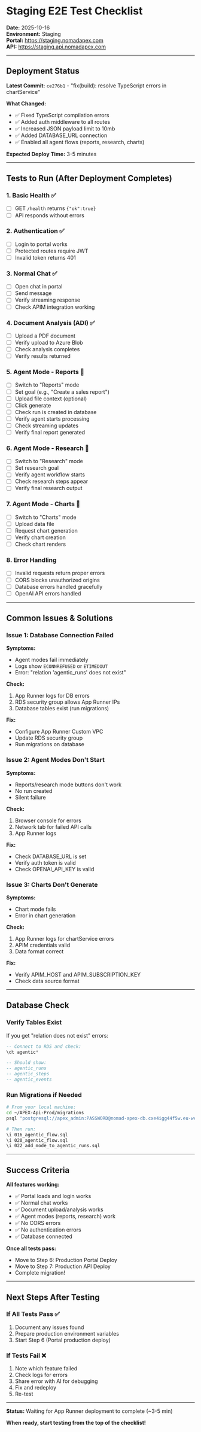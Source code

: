 # Staging E2E Test Checklist

**Date:** 2025-10-16  
**Environment:** Staging  
**Portal:** https://staging.nomadapex.com  
**API:** https://staging.api.nomadapex.com

---

## Deployment Status

**Latest Commit:** `ce276b1` - "fix(build): resolve TypeScript errors in chartService"

**What Changed:**
- ✅ Fixed TypeScript compilation errors
- ✅ Added auth middleware to all routes
- ✅ Increased JSON payload limit to 10mb
- ✅ Added DATABASE_URL connection
- ✅ Enabled all agent flows (reports, research, charts)

**Expected Deploy Time:** 3-5 minutes

---

## Tests to Run (After Deployment Completes)

### 1. Basic Health ✅
- [ ] GET `/health` returns `{"ok":true}`
- [ ] API responds without errors

### 2. Authentication ✅
- [ ] Login to portal works
- [ ] Protected routes require JWT
- [ ] Invalid token returns 401

### 3. Normal Chat ✅
- [ ] Open chat in portal
- [ ] Send message
- [ ] Verify streaming response
- [ ] Check APIM integration working

### 4. Document Analysis (ADI) ✅
- [ ] Upload a PDF document
- [ ] Verify upload to Azure Blob
- [ ] Check analysis completes
- [ ] Verify results returned

### 5. Agent Mode - Reports 🔄
- [ ] Switch to "Reports" mode
- [ ] Set goal (e.g., "Create a sales report")
- [ ] Upload file context (optional)
- [ ] Click generate
- [ ] Check run is created in database
- [ ] Verify agent starts processing
- [ ] Check streaming updates
- [ ] Verify final report generated

### 6. Agent Mode - Research 🔄
- [ ] Switch to "Research" mode
- [ ] Set research goal
- [ ] Verify agent workflow starts
- [ ] Check research steps appear
- [ ] Verify final research output

### 7. Agent Mode - Charts 🔄
- [ ] Switch to "Charts" mode
- [ ] Upload data file
- [ ] Request chart generation
- [ ] Verify chart creation
- [ ] Check chart renders

### 8. Error Handling
- [ ] Invalid requests return proper errors
- [ ] CORS blocks unauthorized origins
- [ ] Database errors handled gracefully
- [ ] OpenAI API errors handled

---

## Common Issues & Solutions

### Issue 1: Database Connection Failed

**Symptoms:**
- Agent modes fail immediately
- Logs show `ECONNREFUSED` or `ETIMEDOUT`
- Error: "relation 'agentic_runs' does not exist"

**Check:**
1. App Runner logs for DB errors
2. RDS security group allows App Runner IPs
3. Database tables exist (run migrations)

**Fix:**
- Configure App Runner Custom VPC
- Update RDS security group
- Run migrations on database

### Issue 2: Agent Modes Don't Start

**Symptoms:**
- Reports/research mode buttons don't work
- No run created
- Silent failure

**Check:**
1. Browser console for errors
2. Network tab for failed API calls
3. App Runner logs

**Fix:**
- Check DATABASE_URL is set
- Verify auth token is valid
- Check OPENAI_API_KEY is valid

### Issue 3: Charts Don't Generate

**Symptoms:**
- Chart mode fails
- Error in chart generation

**Check:**
1. App Runner logs for chartService errors
2. APIM credentials valid
3. Data format correct

**Fix:**
- Verify APIM_HOST and APIM_SUBSCRIPTION_KEY
- Check data source format

---

## Database Check

### Verify Tables Exist

If you get "relation does not exist" errors:

```sql
-- Connect to RDS and check:
\dt agentic*

-- Should show:
-- agentic_runs
-- agentic_steps
-- agentic_events
```

### Run Migrations if Needed

```bash
# From your local machine:
cd ~/APEX-Api-Prod/migrations
psql "postgresql://apex_admin:PASSWORD@nomad-apex-db.cxe4igg44f5w.eu-west-1.rds.amazonaws.com:5432/apex"

# Then run:
\i 016_agentic_flow.sql
\i 020_agentic_flow.sql
\i 022_add_mode_to_agentic_runs.sql
```

---

## Success Criteria

**All features working:**
- ✅ Portal loads and login works
- ✅ Normal chat works
- ✅ Document upload/analysis works
- ✅ Agent modes (reports, research) work
- ✅ No CORS errors
- ✅ No authentication errors
- ✅ Database connected

**Once all tests pass:**
- Move to Step 6: Production Portal Deploy
- Move to Step 7: Production API Deploy
- Complete migration!

---

## Next Steps After Testing

### If All Tests Pass ✅
1. Document any issues found
2. Prepare production environment variables
3. Start Step 6 (Portal production deploy)

### If Tests Fail ❌
1. Note which feature failed
2. Check logs for errors
3. Share error with AI for debugging
4. Fix and redeploy
5. Re-test

---

**Status:** Waiting for App Runner deployment to complete (~3-5 min)

**When ready, start testing from the top of the checklist!**

